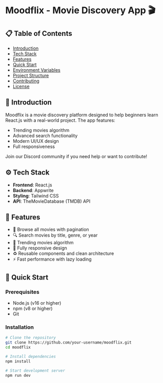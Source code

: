 # Moodflix - Movie Discovery App 🎬

## 📋 Table of Contents
- [Introduction](#-introduction)
- [Tech Stack](#-tech-stack)
- [Features](#-features)
- [Quick Start](#-quick-start)
- [Environment Variables](#-environment-variables)
- [Project Structure](#-project-structure)
- [Contributing](#-contributing)
- [License](#-license)

## 🤖 Introduction
Moodflix is a movie discovery platform designed to help beginners learn React.js with a real-world project. The app features:

- Trending movies algorithm
- Advanced search functionality
- Modern UI/UX design
- Full responsiveness

Join our Discord community if you need help or want to contribute!

## ⚙️ Tech Stack
- **Frontend**: React.js
- **Backend**: Appwrite
- **Styling**: Tailwind CSS
- **API**: TheMovieDatabase (TMDB) API

## 🔋 Features
- 🎥 Browse all movies with pagination
- 🔍 Search movies by title, genre, or year
- 🚀 Trending movies algorithm
- 📱 Fully responsive design
- ♻️ Reusable components and clean architecture
- ⚡ Fast performance with lazy loading

## 🚀 Quick Start

### Prerequisites
- Node.js (v16 or higher)
- npm (v8 or higher)
- Git

### Installation
```bash
# Clone the repository
git clone https://github.com/your-username/moodflix.git
cd moodflix

# Install dependencies
npm install

# Start development server
npm run dev
